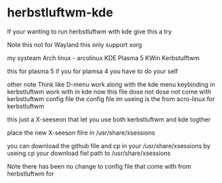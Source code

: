 # herbstluftwm-kde
If your wanting to run herbstluftwm  with kde give this a try

Note this not for Wayland  this only support xorg 


my systeam 
Arch linux - arcolinux 
KDE Plasma 5
KWin 
Kerbstulftwm 


this for plasma 5   if you for plamsa 4 you have to do your self 

other note Think like D-menu work along with the kde menu 
keybinding in kerbstluftwm work with in kde now 
this file dose not dose not come with kerbstluftwm config file 
the config file im useing is the from acro-linux for kerbstluftwm   





this just a X-seeseon that let you  use both kerbstluftwm  and kde togther 

place the new X-seeson filre in /usr/share/xsessions 

you can download the github file and cp in your /usr/share/xsessions 
by useing  cp your  download fiel path to /usr/share/xsessions  
 
 

Note there has been no change to config file  that come with from herbstluftwm for  
 
